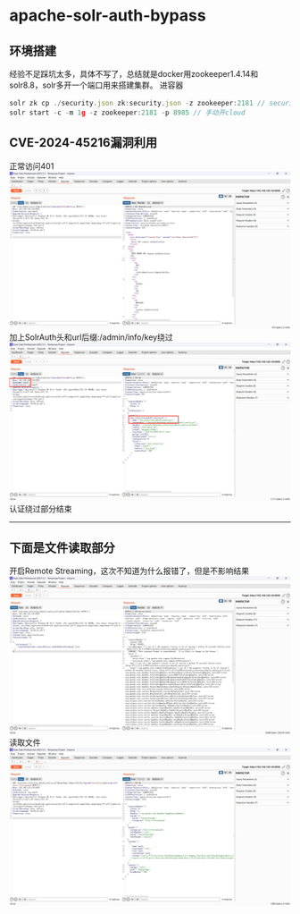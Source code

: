 # apache-solr-auth-bypass
## 环境搭建
经验不足踩坑太多，具体不写了，总结就是docker用zookeeper1.4.14和solr8.8，solr多开一个端口用来搭建集群。
进容器
```javascript
solr zk cp ./security.json zk:security.json -z zookeeper:2181 // security.json用官方给的模板
solr start -c -m 1g -z zookeeper:2181 -p 8985 // 手动开cloud
```

## CVE-2024-45216漏洞利用
正常访问401
![img01](./images/img01.png)
加上SolrAuth头和url后缀:/admin/info/key绕过
![img02](./images/img02.png)
认证绕过部分结束
___
## 下面是文件读取部分
开启Remote Streaming，这次不知道为什么报错了，但是不影响结果
![img03](./images/img03.png)
读取文件
![img04](./images/img04.png)
